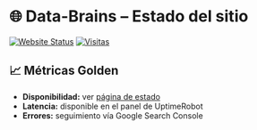 # 🌐 Data-Brains – Estado del sitio

[![Website Status](https://img.shields.io/badge/uptime-check%20status-brightgreen?style=flat-square)](https://stats.uptimerobot.com/gW7cHDLePs)
[![Visitas](https://hits.sh/www.data-brains.net.svg?style=flat-square)](https://www.data-brains.net)


## 📈 Métricas Golden
- **Disponibilidad:** ver [página de estado](https://stats.uptimerobot.com/gW7cHDLePs)
- **Latencia:** disponible en el panel de UptimeRobot
- **Errores:** seguimiento vía Google Search Console
